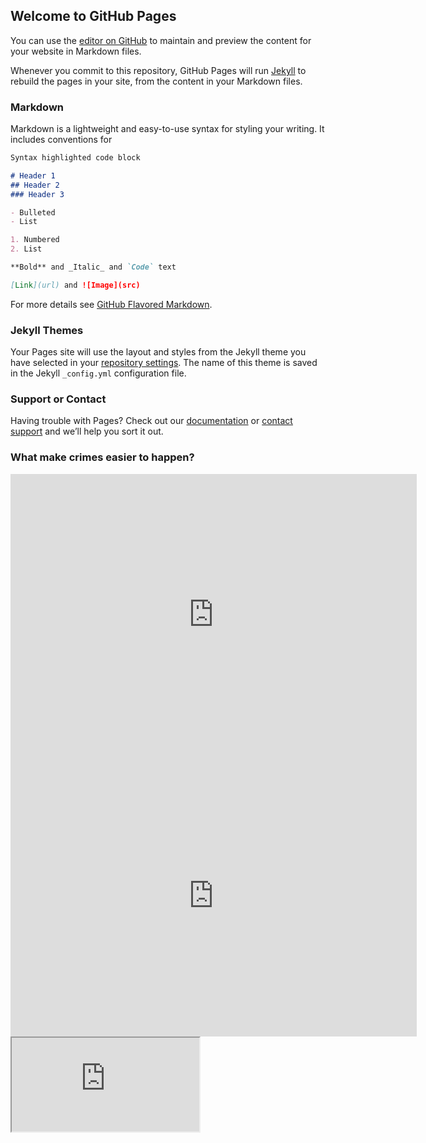 ## Welcome to GitHub Pages

You can use the [editor on GitHub](https://github.com/sherryli26/Past-Projects/edit/master/docs/index.md) to maintain and preview the content for your website in Markdown files.

Whenever you commit to this repository, GitHub Pages will run [Jekyll](https://jekyllrb.com/) to rebuild the pages in your site, from the content in your Markdown files.

### Markdown

Markdown is a lightweight and easy-to-use syntax for styling your writing. It includes conventions for

```markdown
Syntax highlighted code block

# Header 1
## Header 2
### Header 3

- Bulleted
- List

1. Numbered
2. List

**Bold** and _Italic_ and `Code` text

[Link](url) and ![Image](src)
```

For more details see [GitHub Flavored Markdown](https://guides.github.com/features/mastering-markdown/).

### Jekyll Themes

Your Pages site will use the layout and styles from the Jekyll theme you have selected in your [repository settings](https://github.com/sherryli26/Past-Projects/settings). The name of this theme is saved in the Jekyll `_config.yml` configuration file.

### Support or Contact

Having trouble with Pages? Check out our [documentation](https://docs.github.com/categories/github-pages-basics/) or [contact support](https://github.com/contact) and we’ll help you sort it out.


### What make crimes easier to happen?
<iframe seamless frameborder="0" src="https://public.tableau.com/views/underdevelopedlandandaggravatedassault/Sheet2?:language=zh-Hans&:display_count=y&:origin=viz_share_link&:showVizHome=no" width = '650' height = '450'></iframe> 
<iframe seamless frameborder="0" src="https://public.tableau.com/views/GTSRB_Result_Viz/GTSRB?:embed=yes&:display_count=yes&:showVizHome=no" width = '650' height = '450'></iframe> 
<iframe src="https://public.tableau.com/views/GTSRB_Result_Viz/GTSRB?:embed=yes&:display_count=yes"></iframe>
